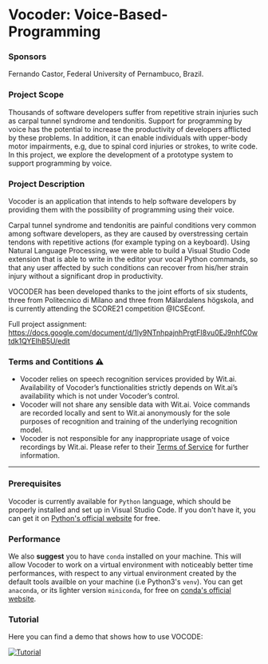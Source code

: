 # Vocoder: Voice-Based-Programming

### Sponsors 
Fernando Castor, Federal University of Pernambuco, Brazil.

### Project Scope
Thousands of software developers suffer from repetitive strain injuries such as carpal tunnel syndrome and tendonitis. Support for programming by voice has the potential to increase the productivity of developers afflicted by these problems. In addition, it can enable individuals with upper-body motor impairments, e.g, due to spinal cord injuries or strokes, to write code. In this project, we explore the development of a prototype system to support programming by voice.
 
### Project Description		
Vocoder is an application that intends to help software developers by providing them with the possibility of programming using their voice.

Carpal tunnel syndrome and tendonitis are painful conditions very common among software developers, as they are caused by overstressing certain tendons with repetitive actions (for example typing on a keyboard).
Using Natural Language Processing, we were able to build a Visual Studio Code extension that is able to write in the editor your vocal Python commands, so that any user affected by such conditions can recover from his/her strain injury without a significant drop in productivity.

VOCODER has been developed thanks to the joint efforts of six students, three from Politecnico di Milano and three from Mälardalens högskola, and is currently attending the SCORE21 competition @ICSEconf.

Full project assignment: https://docs.google.com/document/d/1ly9NTnhpajnhPrgtFI8vu0EJ9nhfC0wtdk1QYEIhB5U/edit

### Terms and Contitions **⚠️** 
 - Vocoder relies on speech recognition services provided by Wit.ai. Availability of Vocoder’s functionalities strictly depends on Wit.ai’s availability which is not under Vocoder’s control.
- Vocoder will not share any sensible data with Wit.ai. Voice commands are recorded locally and sent to Wit.ai anonymously for the sole purposes of recognition and training of the underlying recognition model.
- Vocoder is not responsible for any inappropriate usage of voice recordings by Wit.ai. Please refer to their [Terms of Service](https://wit.ai/terms) for further information.
***
### Prerequisites
Vocoder is currently available for `Python` language, which should be properly installed and set up in Visual Studio Code. If you don't have it, you can get it on [Python's official website](https://www.python.org/downloads/) for free.
### Performance
We also **suggest** you to have `conda` installed on your machine. This will allow Vocoder to work on a virtual environment with noticeably better time performances, with respect to any virtual environment created by the default tools availble on your machine (i.e Python3's `venv`). You can get `anaconda`, or its lighter version `miniconda`, for free on [conda's official website](https://docs.conda.io/projects/conda/en/latest/user-guide/install/download.html).

### Tutorial
Here you can find a demo that shows how to use VOCODE:

[![Tutorial](https://i9.ytimg.com/vi/VJDOLsqvzjY/mq1.jpg?sqp=CNzZ74MG&rs=AOn4CLBBCf_FQrBRyfQ80GxyjKH-QyRl6Q)](https://www.youtube.com/watch?v=VJDOLsqvzjY) 